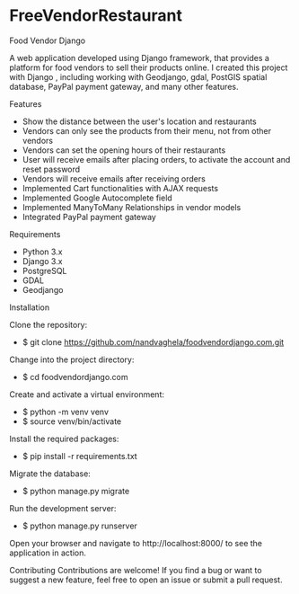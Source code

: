 # FreeVendorRestaurant
Food Vendor Django

A web application developed using Django framework, that provides a platform for food vendors to sell their products online. 
I created this project with Django , including working with Geodjango, gdal, PostGIS spatial database, PayPal payment gateway, 
and many other features.

Features
- Show the distance between the user's location and restaurants
- Vendors can only see the products from their menu, not from other vendors
- Vendors can set the opening hours of their restaurants
- User will receive emails after placing orders, to activate the account and reset password
- Vendors will receive emails after receiving orders
- Implemented Cart functionalities with AJAX requests
- Implemented Google Autocomplete field
- Implemented ManyToMany Relationships in vendor models
- Integrated PayPal payment gateway

Requirements
- Python 3.x
- Django 3.x
- PostgreSQL
- GDAL
- Geodjango

Installation

Clone the repository:

- $ git clone https://github.com/nandvaghela/foodvendordjango.com.git

Change into the project directory:

- $ cd foodvendordjango.com

Create and activate a virtual environment:
- $ python -m venv venv
- $ source venv/bin/activate

Install the required packages:

- $ pip install -r requirements.txt

Migrate the database:

- $ python manage.py migrate

Run the development server:

- $ python manage.py runserver

Open your browser and navigate to http://localhost:8000/ to see the application in action.

Contributing
Contributions are welcome! If you find a bug or want to suggest a new feature, feel free to open an issue or submit a pull request.
